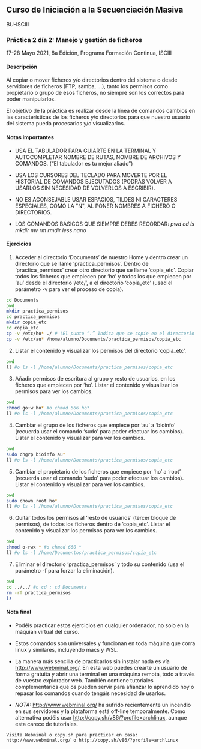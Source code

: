 ## Curso de Iniciación a la Secuenciación Masiva
BU-ISCIII

### Práctica 2 día 2: Manejo y gestión de ficheros

17-28 Mayo 2021, 8a Edición, Programa Formación Continua, ISCIII


#### Descripción
Al copiar o mover ficheros y/o directorios dentro del sistema o desde servidores de ficheros (FTP, samba, ...), tanto los permisos como propietario o grupo de esos ficheros, no siempre son los correctos para poder manipularlos.

El objetivo de la práctica es realizar desde la línea de comandos cambios en las características de los ficheros y/o directorios para que nuestro usuario del sistema pueda procesarlos y/o visualizarlos.

#### Notas importantes
* USA EL TABULADOR PARA GUIARTE EN LA TERMINAL Y AUTOCOMPLETAR NOMBRE DE RUTAS, NOMBRE DE ARCHIVOS Y COMANDOS. (“El tabulador es tu mejor aliado”)

* USA LOS CURSORES DEL TECLADO PARA MOVERTE POR EL HISTORIAL DE COMANDOS EJECUTADOS (PODRÁS VOLVER A USARLOS SIN NECESIDAD DE VOLVERLOS A ESCRIBIR).

* NO ES ACONSEJABLE USAR ESPACIOS, TILDES NI CARACTERES ESPECIALES, COMO LA "Ñ", AL PONER NOMBRES A FICHERO O DIRECTORIOS.

* LOS COMANDOS BÁSICOS QUE SIEMPRE DEBES RECORDAR: *pwd cd ls mkdir mv rm rmdir less nano*

#### Ejercicios
1) Acceder al directorio ‘Documents’ de nuestro Home y dentro crear un directorio que se llame ‘practica_permisos’. Dentro de ‘practica_permisos’ crear otro directorio que se llame ‘copia_etc’. Copiar todos los ficheros que empiecen por ‘ho’ y todos los que empiecen por ‘au’ desde el directorio ‘/etc/’, a el directorio ‘copia_etc’ (usad el parámetro -v para ver el proceso de copia).

```bash
cd Documents
pwd
mkdir practica_permisos
cd practica_permisos
mkdir copia_etc
cd copia_etc
cp -v /etc/ho* ./ # (El punto “.” Indica que se copie en el directorio en el que te encuentras ubicado.)
cp -v /etc/au* /home/alumno/Documents/practica_permisos/copia_etc
```

2) Listar el contenido y visualizar los permisos del directorio ‘copia_etc’.

```bash
pwd
ll #o ls -l /home/alumno/Documents/practica_permisos/copia_etc
```

3) Añadir permisos de escritura al grupo y resto de usuarios, en los ficheros que empiecen por ‘ho’. Listar el contenido y visualizar los permisos para ver los cambios.

```bash
pwd
chmod go+w ho* #o chmod 666 ho*
ll #o ls -l /home/alumno/Documents/practica_permisos/copia_etc
```

4) Cambiar el grupo de los ficheros que empiece por ‘au’ a ‘bioinfo’ (recuerda usar el comando ‘sudo’ para poder efectuar los cambios). Listar el contenido y visualizar para ver los cambios.

```bash
pwd
sudo chgrp bioinfo au*
ll #o ls -l /home/alumno/Documents/practica_permisos/copia_etc
```

5) Cambiar el propietario de los ficheros que empiece por ‘ho’ a ‘root’ (recuerda usar el comando ‘sudo’ para poder efectuar los cambios). Listar el contenido y visualizar para ver los cambios.

```bash
pwd
sudo chown root ho*
ll #o ls -l /home/alumno/Documents/practica_permisos/copia_etc
```

6) Quitar todos los permisos al ‘resto de usuarios’ (tercer bloque de permisos), de todos los ficheros dentro de ‘copia_etc’. Listar el contenido y visualizar los permisos para ver los cambios.

```bash
pwd
chmod o-rwx * #o chmod 660 *
ll #o ls -l /home/Documentos/practica_permisos/copia_etc
```

7) Eliminar el directorio ‘practica_permisos’ y todo su contenido (usa el parámetro -f para forzar la eliminación).

```bash
pwd
cd ../../ #o cd ; cd Documents
rm -rf practica_permisos
ls
```

#### Nota final
* Podéis practicar estos ejercicios en cualquier ordenador, no solo en la máquian virtual del curso.

* Estos comandos son universales y funcionan en toda máquina que corra linux y similares, incluyendo macs y WSL.

* La manera más sencilla de practicarlos sin instalar nada es vía http://www.webminal.org/. En esta web puedes crearte un usuario de forma gratuita y abrir una terminal en una máquina remota, todo a través de vuestro explorador web. También contiene tutoriales complementarios que os pueden servir para afianzar lo aprendido hoy o repasar los comandos cuando tengáis necesidad de usarlos.

* *NOTA:* http://www.webminal.org/ ha sufrido recientemente un incendio en sus servidores y la plataforma está off-line temporalmente. Como alternativa podéis usar http://copy.sh/v86/?profile=archlinux, aunque esta carece de tutoriales.

```
Visita Webminal o copy.sh para practicar en casa: http://www.webminal.org/ o http://copy.sh/v86/?profile=archlinux
```
